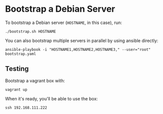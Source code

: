 Bootstrap a Debian Server
=========================

To bootstrap a Debian server (`HOSTNAME`, in this case), run:

    ./bootstrap.sh HOSTNAME

You can also bootstrap multiple servers in parallel by using ansible directly:

    ansible-playbook -i "HOSTNAME1,HOSTNAME2,HOSTNAME3," --user="root" bootstrap.yaml

Testing
-------

Bootstrap a vagrant box with:

    vagrant up

When it's ready, you'll be able to use the box:

    ssh 192.168.111.222
